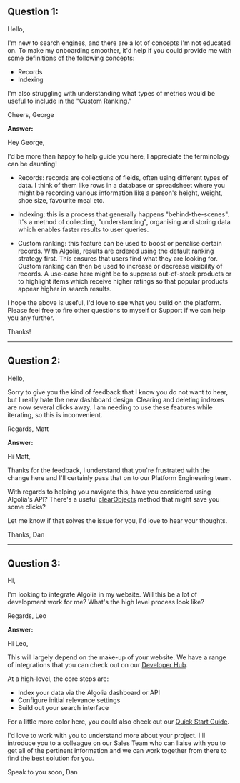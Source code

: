 ## Question 1:
Hello,

I'm new to search engines, and there are a lot of concepts I'm not educated on. To make my onboarding smoother, it'd help if you could provide me with some definitions of the following concepts:

* Records
* Indexing

I'm also struggling with understanding what types of metrics would be useful to include in the "Custom Ranking."

Cheers, George

**Answer:**

Hey George,

I'd be more than happy to help guide you here, I appreciate the terminology can be daunting!

* Records: records are collections of fields, often using different types of data. I think of them like rows in a database or spreadsheet where you might be recording various information like a person's height, weight, shoe size, favourite meal etc.

* Indexing: this is a process that generally happens "behind-the-scenes". It's a method of collecting, "understanding", organising and storing data which enables faster results to user queries.

* Custom ranking: this feature can be used to boost or penalise certain records. With Algolia, results are ordered using the default ranking strategy first. This ensures that users find what they are looking for. Custom ranking can then be used to increase or decrease visibility of records. A use-case here might be to suppress out-of-stock products or to highlight items which receive higher ratings so that popular products appear higher in search results.

I hope the above is useful, I'd love to see what you build on the platform. Please feel free to fire other questions to myself or Support if we can help you any further.

Thanks!

---

## Question 2:
Hello,

Sorry to give you the kind of feedback that I know you do not want to hear, but I really hate the new dashboard design. Clearing and deleting indexes are now several clicks away. I am needing to use these features while iterating, so this is inconvenient.

Regards, Matt

**Answer:**

Hi Matt,

Thanks for the feedback, I understand that you're frustrated with the change here and I'll certainly pass that on to our Platform Engineering team.

With regards to helping you navigate this, have you considered using Algolia's API? There's a useful [clearObjects](https://www.algolia.com/doc/api-reference/api-methods/clear-objects/) method that might save you some clicks?

Let me know if that solves the issue for you, I'd love to hear your thoughts.

Thanks, Dan

---

## Question 3:
Hi,

I'm looking to integrate Algolia in my website. Will this be a lot of development work for me? What's the high level process look like?

Regards, Leo

**Answer:**

Hi Leo,

This will largely depend on the make-up of your website. We have a range of integrations that you can check out on our [Developer Hub](https://www.algolia.com/developers/#integrations).

At a high-level, the core steps are:

* Index your data via the Algolia dashboard or API
* Configure initial relevance settings
* Build out your search interface

For a little more color here, you could also check out our [Quick Start Guide](https://www.algolia.com/doc/guides/getting-started/quick-start/).

I'd love to work with you to understand more about your project. I'll introduce you to a colleague on our Sales Team who can liaise with you to get all of the pertinent information and we can work together from there to find the best solution for you.

Speak to you soon,
Dan
